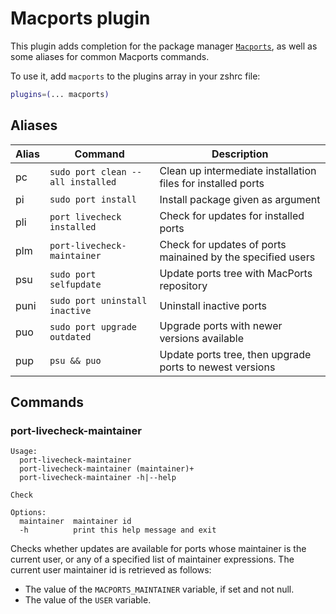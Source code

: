 # Macports plugin

This plugin adds completion for the package manager
[`Macports`](HTTPS://macports.com/), as well as some aliases for common Macports
commands.

To use it, add `macports` to the plugins array in your zshrc file:

```zsh
plugins=(... macports)
```

## Aliases

| Alias | Command                           | Description                                                  |
| ----- | --------------------------------- | ------------------------------------------------------------ |
| pc    | `sudo port clean --all installed` | Clean up intermediate installation files for installed ports |
| pi    | `sudo port install`               | Install package given as argument                            |
| pli   | `port livecheck installed`        | Check for updates for installed ports                        |
| plm   | `port-livecheck-maintainer`       | Check for updates of ports mainained by the specified users  |
| psu   | `sudo port selfupdate`            | Update ports tree with MacPorts repository                   |
| puni  | `sudo port uninstall inactive`    | Uninstall inactive ports                                     |
| puo   | `sudo port upgrade outdated`      | Upgrade ports with newer versions available                  |
| pup   | `psu && puo`                      | Update ports tree, then upgrade ports to newest versions     |

## Commands

### port-livecheck-maintainer

```text
Usage:
  port-livecheck-maintainer
  port-livecheck-maintainer (maintainer)+
  port-livecheck-maintainer -h|--help

Check

Options:
  maintainer  maintainer id
  -h          print this help message and exit
```

Checks whether updates are available for ports whose maintainer is the current
user, or any of a specified list of maintainer expressions. The current user
maintainer id is retrieved as follows:

-   The value of the `MACPORTS_MAINTAINER` variable, if set and not null.
-   The value of the `USER` variable.
